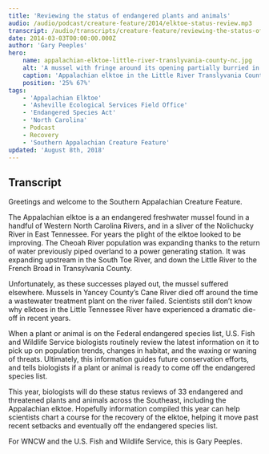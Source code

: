 ```yaml
---
title: 'Reviewing the status of endangered plants and animals'
audio: /audio/podcast/creature-feature/2014/elktoe-status-review.mp3
transcript: /audio/transcripts/creature-feature/reviewing-the-status-of-our-rarest-plants-and-animals.pdf
date: 2014-03-03T00:00:00.000Z
author: 'Gary Peeples'
hero:
    name: appalachian-elktoe-little-river-translyvania-county-nc.jpg
    alt: 'A mussel with fringe around its opening partially burried in the sand on the river bottom.'
    caption: 'Appalachian elktoe in the Little River Translyvania County NC. Photo by Gary Peeples, USFWS.'
    position: '25% 67%'
tags:
    - 'Appalachian Elktoe'
    - 'Asheville Ecological Services Field Office'
    - 'Endangered Species Act'
    - 'North Carolina'
    - Podcast
    - Recovery
    - 'Southern Appalachian Creature Feature'
updated: 'August 8th, 2018'
---
```


## Transcript

Greetings and welcome to the Southern Appalachian Creature Feature.

The Appalachian elktoe is a an endangered freshwater mussel found in a handful of Western North Carolina Rivers, and in a sliver of the Nolichucky River in East Tennessee. For years the plight of the elktoe looked to be improving. The Cheoah River population was expanding thanks to the return of water previously piped overland to a power generating station. It was expanding upstream in the South Toe River, and down the Little River to the French Broad in Transylvania County.

Unfortunately, as these successes played out, the mussel suffered elsewhere. Mussels in Yancey County’s Cane River died off around the time a wastewater treatment plant on the river failed. Scientists still don’t know why elktoes in the Little Tennessee River have experienced a dramatic die-off in recent years.

When a plant or animal is on the Federal endangered species list, U.S. Fish and Wildlife Service biologists routinely review the latest information on it to pick up on population trends, changes in habitat, and the waxing or waning of threats. Ultimately, this information guides future conservation efforts, and tells biologists if a plant or animal is ready to come off the endangered species list.

This year, biologists will do these status reviews of 33 endangered and threatened plants and animals across the Southeast, including the Appalachian elktoe. Hopefully information compiled this year can help scientists chart a course for the recovery of the elktoe, helping it move past recent setbacks and eventually off the endangered species list.

For WNCW and the U.S. Fish and Wildlife Service, this is Gary Peeples.